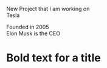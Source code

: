 New Project that I am working on  
Tesla

Founded in 2005    
Elon Musk is the CEO  
# Bold text for a title  
